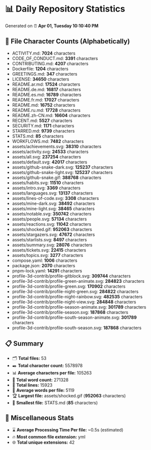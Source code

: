 # 📊 Daily Repository Statistics
Generated on ⏰ **Apr 01, Tuesday 10:10:40 PM**

## 📂 File Character Counts (Alphabetically)
- ACTIVITY.md: **7024** characters
- CODE_OF_CONDUCT.md: **3391** characters
- CONTRIBUTING.md: **4207** characters
- Dockerfile: **1204** characters
- GREETINGS.md: **347** characters
- LICENSE: **34650** characters
- README.ar.md: **17524** characters
- README.de.md: **16817** characters
- README.es.md: **16789** characters
- README.fr.md: **17027** characters
- README.md: **16752** characters
- README.ru.md: **17728** characters
- README.zh-CN.md: **16604** characters
- RECENT.md: **5527** characters
- SECURITY.md: **1171** characters
- STARRED.md: **9739** characters
- STATS.md: **85** characters
- WORKFLOWS.md: **7482** characters
- assets/achievements.svg: **38310** characters
- assets/activity.svg: **24533** characters
- assets/all.svg: **237254** characters
- assets/default.svg: **42017** characters
- assets/github-snake-dark.svg: **125237** characters
- assets/github-snake-light.svg: **125237** characters
- assets/github-snake.gif: **388768** characters
- assets/habits.svg: **11510** characters
- assets/intro.svg: **3369** characters
- assets/languages.svg: **13137** characters
- assets/lines-of-code.svg: **3308** characters
- assets/mine-dark.svg: **38492** characters
- assets/mine-light.svg: **38465** characters
- assets/notable.svg: **350742** characters
- assets/people.svg: **57134** characters
- assets/reactions.svg: **11042** characters
- assets/shocked.gif: **952063** characters
- assets/stargazers.svg: **47672** characters
- assets/starlists.svg: **8497** characters
- assets/summary.svg: **28076** characters
- assets/tickets.svg: **22415** characters
- assets/topics.svg: **3277** characters
- compose.yaml: **1006** characters
- package.json: **2070** characters
- pnpm-lock.yaml: **14291** characters
- profile-3d-contrib/profile-gitblock.svg: **309744** characters
- profile-3d-contrib/profile-green-animate.svg: **284823** characters
- profile-3d-contrib/profile-green.svg: **170902** characters
- profile-3d-contrib/profile-night-green.svg: **284822** characters
- profile-3d-contrib/profile-night-rainbow.svg: **482535** characters
- profile-3d-contrib/profile-night-view.svg: **284848** characters
- profile-3d-contrib/profile-season-animate.svg: **301789** characters
- profile-3d-contrib/profile-season.svg: **187868** characters
- profile-3d-contrib/profile-south-season-animate.svg: **301789** characters
- profile-3d-contrib/profile-south-season.svg: **187868** characters

## 📋 Summary
- 🗂️ **Total files:** 53
- ✒️ **Total character count:** 5578978
- 📊 **Average characters per file:** 105263
- 📝 **Total word count:** 271328
- 🧾 **Total lines:** 15923
- 📐 **Average words per file:** 5119
- 🏆 **Largest file:** assets/shocked.gif (**952063** characters)
- 🥉 **Smallest file:** STATS.md (**85** characters)

## 🌟 Miscellaneous Stats
- ⌛ **Average Processing Time Per file:** ~0.5s (estimated)
- 🔥 **Most common file extension:** yml
- 🌐 **Total unique extensions:** 42
